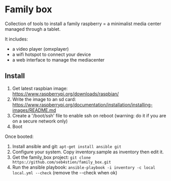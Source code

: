 Family box
==========

Collection of tools to install a family raspberry = a minimalist media center managed through a tablet.

It includes:
- a video player (omxplayer)
- a wifi hotspot to connect your device
- a web interface to manage the mediacenter


Install
-------
1. Get latest raspbian image: https://www.raspberrypi.org/downloads/raspbian/
2. Write the image to an sd card: https://www.raspberrypi.org/documentation/installation/installing-images/README.md
3. Create a '/boot/ssh' file to enable ssh on reboot (warning: do it if you are on a secure network only)
4. Boot

Once booted:
1. Install ansible and git: ```apt-get install ansible git```
2. Configure your system. Copy inventory.sample as inventory then edit it.
3. Get the family_box project: ```git clone https://github.com/seb4stien/family_box.git```
4. Run the ansible playbook: ```ansible-playbook -i inventory -c local local.yml --check``` (remove the --check when ok)
